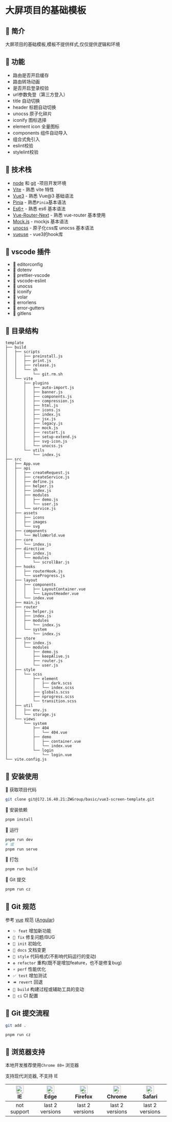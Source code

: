 # 大屏项目的基础模板

## 🍔 简介

大屏项目的基础模板,模板不提供样式,仅仅提供逻辑和环境
## 🍕 功能
- 路由是否开启缓存
- 路由转场动画
- 是否开启登录校验
- url参数免登（第三方登入）
- title 自动切换
- header 标题自动切换
- unocss 原子化碎片
- iconify 图标选择
- element icon 全量图标
- components 组件自动导入
- 组合式免引入
- eslint校验
- stylelint校验

## 🍻 技术栈
- [node](http://nodejs.org/) 和 [git](https://git-scm.com/) -项目开发环境
- [Vite](https://vitejs.dev/) - 熟悉 vite 特性
- [Vue3](https://v3.vuejs.org/) - 熟悉 Vue@3 基础语法
- [Pinia](https://pinia.vuejs.org/introduction.html#why-should-i-use-pinia) - 熟悉`Pinia`基本语法
- [Es6+](http://es6.ruanyifeng.com/) - 熟悉 es6 基本语法
- [Vue-Router-Next](https://next.router.vuejs.org/) - 熟悉 vue-router 基本使用
- [Mock.js](https://github.com/nuysoft/Mock) - mockjs 基本语法
- [unocss](https://github.com/nuysoft/Mock) - 原子化css库 unocss 基本语法
- [vueuse](https://vueuse.org/) - vue3的hook库
  
## 🍺 vscode 插件
- 🍭 editorconfig
- 🍬 dotenv
- 🍿 prettier-vscode
- 🍪 vscode-eslint
- 🍺 unocss
- 🍦 iconify
- 🍰 volar
- 🎂 errorlens
- 🍧 error-gutters
- 🍼 gitlens
## 🍩 目录结构
```text
template
├── build
│   ├── scripts
│   │   ├── preinstall.js
│   │   ├── print.js
│   │   ├── release.js
│   │   └── sh
│   │       └── git.rm.sh
│   └── vite
│       ├── plugins
│       │   ├── auto-import.js
│       │   ├── banner.js
│       │   ├── components.js
│       │   ├── compression.js
│       │   ├── html.js
│       │   ├── icons.js
│       │   ├── index.js
│       │   ├── jsx.js
│       │   ├── legacy.js
│       │   ├── mock.js
│       │   ├── restart.js
│       │   ├── setup-extend.js
│       │   ├── svg-icon.js
│       │   └── unocss.js
│       └── utils
│           └── index.js
├── src
│   ├── App.vue
│   ├── api
│   │   ├── createRequest.js
│   │   ├── createService.js
│   │   ├── define.js
│   │   ├── helper.js
│   │   ├── index.js
│   │   ├── modules
│   │   │   ├── demo.js
│   │   │   └── user.js
│   │   └── service.js
│   ├── assets
│   │   ├── icons
│   │   ├── images
│   │   └── svg
│   ├── components
│   │   └── HelloWorld.vue
│   ├── core
│   │   └── index.js
│   ├── directive
│   │   ├── index.js
│   │   └── modules
│   │       └── scrollBar.js
│   ├── hooks
│   │   ├── routerHook.js
│   │   └── useProgress.js
│   ├── layout
│   │   ├── components
│   │   │   ├── LayoutContainer.vue
│   │   │   └── LayoutHeader.vue
│   │   └── index.vue
│   ├── main.js
│   ├── router
│   │   ├── helper.js
│   │   ├── index.js
│   │   ├── modules
│   │   │   └── index.js
│   │   └── system
│   │       └── index.js
│   ├── store
│   │   ├── index.js
│   │   └── modules
│   │       ├── demo.js
│   │       ├── keepAlive.js
│   │       ├── router.js
│   │       └── user.js
│   ├── style
│   │   └── scss
│   │       ├── element
│   │       │   ├── dark.scss
│   │       │   └── index.scss
│   │       ├── globals.scss
│   │       ├── nprogress.scss
│   │       └── transition.scss
│   ├── util
│   │   ├── env.js
│   │   └── storage.js
│   └── views
│       └── system
│           ├── 404
│           │   └── 404.vue
│           ├── demo
│           │   ├── container.vue
│           │   └── index.vue
│           └── login
│               └── login.vue
└── vite.config.js
```
## 🍭 安装使用

🍙 获取项目代码

```bash
git clone git@172.16.40.21:ZWGroup/basic/vue3-screen-template.git
```

🌈 安装依赖

```bash
pnpm install
```

🐥 运行

```bash
pnpm run dev
# 或
pnpm run serve
```

🍁 打包

```bash
pnpm run build
```

🍄 Git 提交

```bash
pnpm run cz
```

## 🍣 Git 规范

参考 [vue](https://github.com/vuejs/vue/blob/dev/.github/COMMIT_CONVENTION.md) 规范 ([Angular](https://github.com/conventional-changelog/conventional-changelog/tree/master/packages/conventional-changelog-angular))

  - `✨ feat` 增加新功能
  - `🐛 fix` 修复问题/BUG
  - `🎉 init` 初始化
  - `📝 docs` 文档变更
  - `💄 style` 代码格式(不影响代码运行的变动)
  - `♻️ refactor` 重构(既不是增加feature，也不是修复bug)
  - `⚡️ perf` 性能优化
  - `✅ test` 增加测试
  - `⏪️ revert` 回退
  - `🚀‍ build` 构建过程或辅助工具的变动
  - `👷 ci` CI 配置


## 🌯 Git 提交流程
```bash
git add .

pnpm run cz
```

## 🍩 浏览器支持

本地开发推荐使用`Chrome 80+` 浏览器

支持现代浏览器, 不支持 IE

| [<img src="https://raw.githubusercontent.com/alrra/browser-logos/master/src/edge/edge_48x48.png" alt=" Edge" width="24px" height="24px" />](http://godban.github.io/browsers-support-badges/)</br>IE | [<img src="https://raw.githubusercontent.com/alrra/browser-logos/master/src/edge/edge_48x48.png" alt=" Edge" width="24px" height="24px" />](http://godban.github.io/browsers-support-badges/)</br>Edge | [<img src="https://raw.githubusercontent.com/alrra/browser-logos/master/src/firefox/firefox_48x48.png" alt="Firefox" width="24px" height="24px" />](http://godban.github.io/browsers-support-badges/)</br>Firefox | [<img src="https://raw.githubusercontent.com/alrra/browser-logos/master/src/chrome/chrome_48x48.png" alt="Chrome" width="24px" height="24px" />](http://godban.github.io/browsers-support-badges/)</br>Chrome | [<img src="https://raw.githubusercontent.com/alrra/browser-logos/master/src/safari/safari_48x48.png" alt="Safari" width="24px" height="24px" />](http://godban.github.io/browsers-support-badges/)</br>Safari |
| :-: | :-: | :-: | :-: | :-: |
| not support | last 2 versions | last 2 versions | last 2 versions | last 2 versions |

